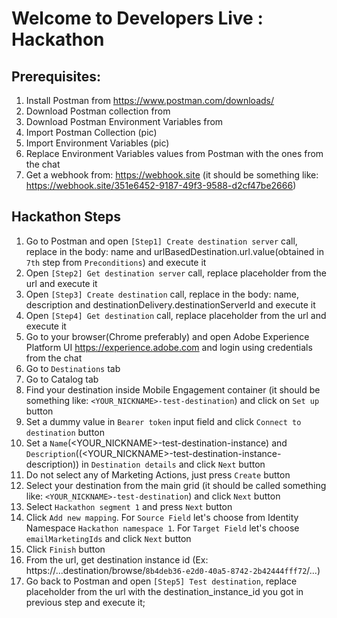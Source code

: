 # Welcome to Developers Live : Hackathon

## Prerequisites:

1. Install Postman from https://www.postman.com/downloads/
2. Download Postman collection from <calea proiect>
3. Download Postman Environment Variables from <calea proiect>
4. Import Postman Collection  (pic)
5. Import Environment Variables (pic)
6. Replace Environment Variables values from Postman with the ones from the chat
7. Get a webhook from: https://webhook.site (it should be something like: https://webhook.site/351e6452-9187-49f3-9588-d2cf47be2666)

## Hackathon Steps
1. Go to Postman and open `[Step1] Create destination server` call, replace in the body: name and urlBasedDestination.url.value(obtained in `7th` step from `Preconditions`) and execute it 
2. Open `[Step2] Get destination server` call, replace placeholder from the url and execute it
3. Open `[Step3] Create destination` call, replace in the body: name, description and destinationDelivery.destinationServerId and execute it
4. Open `[Step4] Get destination` call, replace  placeholder from the url and execute it
5. Go to your browser(Chrome preferably) and open Adobe Experience Platform UI https://experience.adobe.com and login using credentials from the chat
6. Go to `Destinations` tab
7. Go to Catalog tab
8. Find your destination inside Mobile Engagement container (it should be something like: `<YOUR_NICKNAME>-test-destination`) and click on `Set up` button
9. Set a dummy value in `Bearer token` input field and click `Connect to destination` button
10. Set a `Name`(<YOUR_NICKNAME>-test-destination-instance) and `Description`((<YOUR_NICKNAME>-test-destination-instance-description)) in `Destination details` and click `Next` button
11. Do not select any of Marketing Actions, just press `Create` button
12. Select your destination from the main grid (it should be called something like: `<YOUR_NICKNAME>-test-destination`) and click `Next` button
13. Select `Hackathon segment 1` and press `Next` button
14. Click `Add new mapping`. For `Source Field` let's choose from Identity Namespace `Hackathon namespace 1`. For `Target Field` let's choose `emailMarketingIds` and click `Next` button
15. Click `Finish` button
16. From the url, get destination instance id (Ex: https://...destination/browse/`8b4deb36-e2d0-40a5-8742-2b42444fff72`/...)
17. Go back to Postman and open `[Step5] Test destination`, replace placeholder from the url with the destination_instance_id you got in previous step and execute it;

